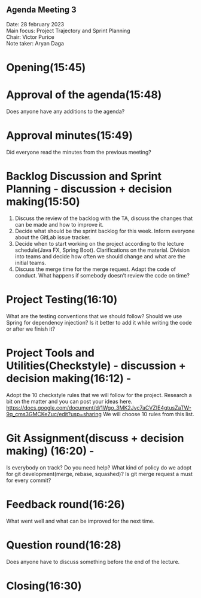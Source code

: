 ## Agenda Meeting 3
Date:           28 february 2023\
Main focus:     Project Trajectory and Sprint Planning\
Chair:          Victor Purice\
Note taker:     Aryan Daga

# Opening(15:45)

# Approval of the agenda(15:48)
Does anyone have any additions to the agenda?


# Approval minutes(15:49)
Did everyone read the minutes from the previous meeting?

# Backlog Discussion and Sprint Planning - discussion + decision making(15:50)
1. Discuss the review of the backlog with the TA, discuss the changes that can be made and how to improve it.
2. Decide what should be the sprint backlog for this week. Inform everyone about the GitLab issue tracker.
3. Decide when to start working on the project according to the lecture schedule(Java FX, Spring Boot). Clarifications on the material. Division into teams and decide how often we should change and what are the initial teams.
4. Discuss the merge time for the merge request. Adapt the code of conduct. What happens if somebody doesn’t review the code on time?


#  Project Testing(16:10)
What are the testing conventions that we should follow? Should we use Spring for dependency injection? Is it better to add it while writing the code or after we finish it?

# Project Tools and Utilities(Checkstyle) - discussion + decision making(16:12) -
Adopt the 10 checkstyle rules that we will follow for the project. Research a bit on the matter and you can post your ideas here. https://docs.google.com/document/d/1Wgo_3MK2Jvc7aCVZIE4gtusZaTW-9q_cms3GMCKeZuc/edit?usp=sharing We will choose 10 rules from this list.

# Git Assignment(discuss + decision making) (16:20) -
Is everybody on track? Do you need help? What kind of policy do we adopt for git development(merge, rebase, squashed)? Is git merge request a must for every commit?

# Feedback round(16:26)
What went well and what can be improved for the next time.

# Question round(16:28)
Does anyone have to discuss something before the end of the lecture.

# Closing(16:30)

